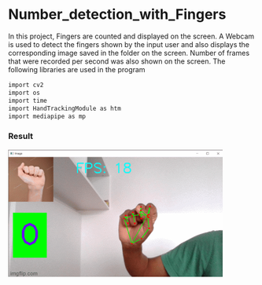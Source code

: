 # Number_detection_with_Fingers

In this project, Fingers are counted and displayed on the screen. A Webcam is used to detect the fingers shown by the input user and also displays the corresponding image saved in the folder on the screen. Number of frames that were recorded per second was also shown on the screen. The following libraries are used in the program

```
import cv2
import os 
import time
import HandTrackingModule as htm
import mediapipe as mp
```

### Result

![](Fingers.gif)
